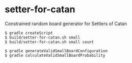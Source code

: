 setter-for-catan
================

Constrained random board generator for Settlers of Catan

    $ gradle createScript
    $ build/setter-for-catan.sh small
    $ build/setter-for-catan.sh small count

    $ gradle generateValidSmallBoardConfiguration
    $ gradle calculateValidSmallBoardProbability
